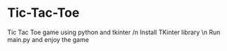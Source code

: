 # Tic-Tac-Toe
Tic Tac Toe game using python and tkinter /n
Install TKinter library \n
Run main.py and enjoy the game
